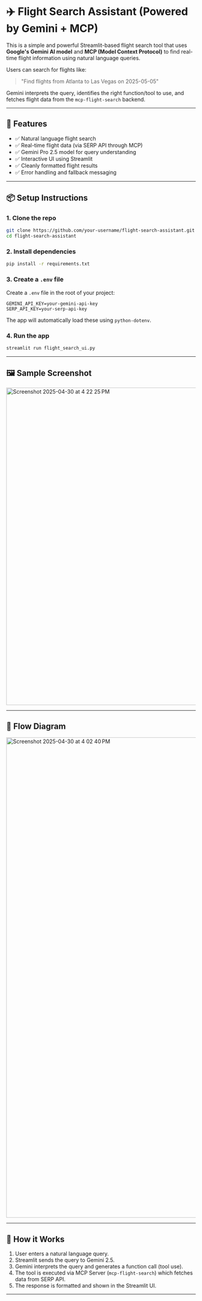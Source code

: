 # ✈️ Flight Search Assistant (Powered by Gemini + MCP)

This is a simple and powerful Streamlit-based flight search tool that uses **Google's Gemini AI model** and **MCP (Model Context Protocol)** to find real-time flight information using natural language queries.

Users can search for flights like:

> "Find flights from Atlanta to Las Vegas on 2025-05-05"

Gemini interprets the query, identifies the right function/tool to use, and fetches flight data from the `mcp-flight-search` backend.

---

## 🔧 Features

- ✅ Natural language flight search
- ✅ Real-time flight data (via SERP API through MCP)
- ✅ Gemini Pro 2.5 model for query understanding
- ✅ Interactive UI using Streamlit
- ✅ Cleanly formatted flight results
- ✅ Error handling and fallback messaging

---

## 📦 Setup Instructions

### 1. Clone the repo

```bash
git clone https://github.com/your-username/flight-search-assistant.git
cd flight-search-assistant
```

### 2. Install dependencies

```bash
pip install -r requirements.txt
```

### 3. Create a `.env` file

Create a `.env` file in the root of your project:

```env
GEMINI_API_KEY=your-gemini-api-key
SERP_API_KEY=your-serp-api-key
```

The app will automatically load these using `python-dotenv`.

### 4. Run the app

```bash
streamlit run flight_search_ui.py
```

---

## 🖼 Sample Screenshot

<img width="844" alt="Screenshot 2025-04-30 at 4 22 25 PM" src="https://github.com/user-attachments/assets/3e6cc192-e7e1-4d02-9806-5bf0a55f3c8c" />

---

## 🔁 Flow Diagram

<img width="1277" alt="Screenshot 2025-04-30 at 4 02 40 PM" src="https://github.com/user-attachments/assets/3b2f192e-cee9-4e01-84c9-8fe49e2964e3" />

---

## 🧠 How it Works

1. User enters a natural language query.
2. Streamlit sends the query to Gemini 2.5.
3. Gemini interprets the query and generates a function call (tool use).
4. The tool is executed via MCP Server (`mcp-flight-search`) which fetches data from SERP API.
5. The response is formatted and shown in the Streamlit UI.

---
